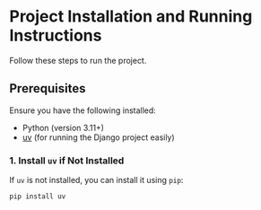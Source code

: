 # Project Installation and Running Instructions

Follow these steps to run the project.

## Prerequisites

Ensure you have the following installed:

- Python (version 3.11+)
- [uv](https://github.com/lyz-code/uv) (for running the Django project easily)

### 1. Install `uv` if Not Installed

If `uv` is not installed, you can install it using `pip`:

```bash
pip install uv
```
